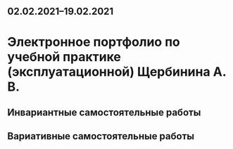 ## 02.02.2021–19.02.2021
# Электронное портфолио по учебной практике (эксплуатационной) Щербинина А. В.
## Инвариантные самостоятельные работы
## Вариативные самостоятельные работы
